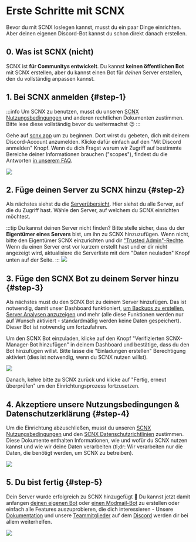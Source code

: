 # Erste Schritte mit SCNX

Bevor du mit SCNX loslegen kannst, musst du ein paar Dinge einrichten. Aber deinen eigenen Discord-Bot kannst du schon direkt danach erstellen.

## 0. Was ist SCNX (nicht)

SCNX ist **für Communitys entwickelt**. Du kannst __**keinen öffentlichen Bot**__ mit SCNX erstellen, aber du kannst einen Bot für
*deinen* Server erstellen, den du vollständig anpassen kannst.

## 1. Bei SCNX anmelden {#step-1}

:::info
Um SCNX zu benutzen, musst du unseren [SCNX Nutzungsbedingungen](https://sc-net.work/scnx-tos) und anderen rechtlichen Dokumenten zustimmen. Bitte
lese diese vollständig bevor du weitermachst :wink:
:::

Gehe auf [scnx.app](https://scnx.app/de) um zu beginnen. Dort wirst du gebeten, dich mit deinem Discord-Account anzumelden. Klicke dafür einfach auf
den "Mit Discord anmelden" Knopf. Wenn du dich Fragst warum wir Zugriff auf bestimmte Bereiche deiner Informationen brauchen 
("scopes"), findest du die Antworten [in unserem FAQ](./scnx/account-and-billing/faq#discord-access).

![](@site/docs/assets/setup/setup-1.png)

## 2. Füge deinen Server zu SCNX hinzu {#step-2}

Als nächstes siehst du die [Serverübersicht](https://scnx.app/de/user/guilds). Hier siehst du alle Server, auf die du Zugriff hast.
Wähle den Server, auf welchem du SCNX einrichten möchtest.

:::tip Du kannst deinen Server nicht finden?
Bitte stelle sicher, dass du der **Eigentümer eines Servers** bist, um ihn zu SCNX hinzuzufügen. Wenn nicht, bitte den Eigentümer SCNX einzurichten 
und dir ["Trusted Admin"-Rechte](scnx/guilds/trusted-admins). Wenn du einen Server erst vor kurzem erstellt hast und er dir nicht angezeigt wird,
aktualisiere die Serverliste mit dem "Daten neuladen" Knopf unten auf der Seite.
:::
![](@site/docs/assets/setup/setup-2.png)

## 3. Füge den SCNX Bot zu deinem Server hinzu {#step-3}

Als nächstes must du den SCNX Bot zu deinem Server hinzufügen. Das ist notwendig, damit unser Dashboard funktioniert,
[um Backups zu erstellen](./scnx/guilds/backups), [Server Analysen anzuzeigen](./scnx/guilds/analytics) und
mehr (alle diese Funktionen werden nur auf Wunsch aktiviert - standardmäßig werden keine Daten gespeichert). Dieser Bot ist notwendig um fortzufahren.

Um den SCNX Bot einzuladen, klicke auf den Knopf "Verifizierten SCNX-Manager-Bot hinzufügen" in deinem Dashboard und bestätige, dass du den Bot hinzufügen willst.
Bitte lasse die "Einladungen erstellen" Berechtigung aktiviert (dies ist notwendig, wenn du SCNX nutzen willst).

![](@site/docs/assets/setup/setup-3.png)

Danach, kehre bitte zu SCNX zurück und klicke auf "Fertig, erneut überprüfen" um den Einrichtungsprozess fortzusetzen.

## 4. Akzeptiere unsere Nutzungsbedingungen & Datenschutzerklärung {#step-4}

Um die Einrichtung abzuschließen, musst du unseren [SCNX Nutzungsbedingungen](https://sc-net.work/scnx-tos)
und den [SCNX Datenschutzrichtlinien](https://sc-net.work/scnx-privacy) zustimmen. Diese Dokumente enthalten Informationen, wie und wofür du SCNX nutzen kannst
und wie wir deine Daten verarbeiten (tl;dr: Wir verarbeiten nur die Daten, die benötigt werden, um SCNX zu betreiben).

![](assets/setup/setup-4.png)

## 5. Du bist fertig {#step-5}

Dein Server wurde erfolgreich zu SCNX hinzugefügt :tada:
Du kannst jetzt damit anfangen [deinen eigenen Bot](custom-bot) oder [einen Modmail-Bot](modmail)  zu erstellen oder einfach alle Features auszuprobieren, die dich interessieren -
Unsere [Dokumentation](/) und unsere [Teammitglieder](https://scnx.app/help) auf dem [Discord](https://sc-net.work/dc) werden dir bei allem weiterhelfen.

![](assets/setup/setup-5.png)
